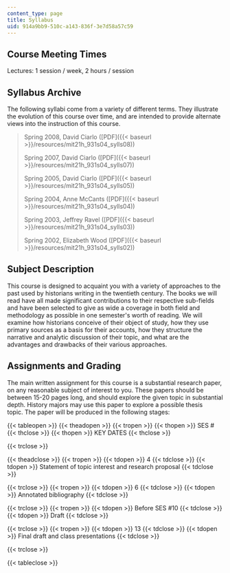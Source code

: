 ```yaml
---
content_type: page
title: Syllabus
uid: 914a9bb9-510c-a143-836f-3e7d58a57c59
---
```


Course Meeting Times
--------------------

Lectures: 1 session / week, 2 hours / session

Syllabus Archive
----------------

The following syllabi come from a variety of different terms. They illustrate the evolution of this course over time, and are intended to provide alternate views into the instruction of this course.

> Spring 2008, David Ciarlo ([PDF]({{< baseurl >}}/resources/mit21h_931s04_sylls08))
> 
> Spring 2007, David Ciarlo ([PDF]({{< baseurl >}}/resources/mit21h_931s04_sylls07))
> 
> Spring 2005, David Ciarlo ([PDF]({{< baseurl >}}/resources/mit21h_931s04_sylls05))
> 
> Spring 2004, Anne McCants ([PDF]({{< baseurl >}}/resources/mit21h_931s04_sylls04))
> 
> Spring 2003, Jeffrey Ravel ([PDF]({{< baseurl >}}/resources/mit21h_931s04_sylls03))
> 
> Spring 2002, Elizabeth Wood ([PDF]({{< baseurl >}}/resources/mit21h_931s04_sylls02))

Subject Description
-------------------

This course is designed to acquaint you with a variety of approaches to the past used by historians writing in the twentieth century. The books we will read have all made significant contributions to their respective sub-fields and have been selected to give as wide a coverage in both field and methodology as possible in one semester's worth of reading. We will examine how historians conceive of their object of study, how they use primary sources as a basis for their accounts, how they structure the narrative and analytic discussion of their topic, and what are the advantages and drawbacks of their various approaches.

Assignments and Grading
-----------------------

The main written assignment for this course is a substantial research paper, on any reasonable subject of interest to you. These papers should be between 15-20 pages long, and should explore the given topic in substantial depth. History majors may use this paper to explore a possible thesis topic. The paper will be produced in the following stages:

{{< tableopen >}}
{{< theadopen >}}
{{< tropen >}}
{{< thopen >}}
SES #
{{< thclose >}}
{{< thopen >}}
KEY DATES
{{< thclose >}}

{{< trclose >}}

{{< theadclose >}}
{{< tropen >}}
{{< tdopen >}}
4
{{< tdclose >}}
{{< tdopen >}}
Statement of topic interest and research proposal
{{< tdclose >}}

{{< trclose >}}
{{< tropen >}}
{{< tdopen >}}
6
{{< tdclose >}}
{{< tdopen >}}
Annotated bibliography
{{< tdclose >}}

{{< trclose >}}
{{< tropen >}}
{{< tdopen >}}
Before SES #10
{{< tdclose >}}
{{< tdopen >}}
Draft
{{< tdclose >}}

{{< trclose >}}
{{< tropen >}}
{{< tdopen >}}
13
{{< tdclose >}}
{{< tdopen >}}
Final draft and class presentations
{{< tdclose >}}

{{< trclose >}}

{{< tableclose >}}